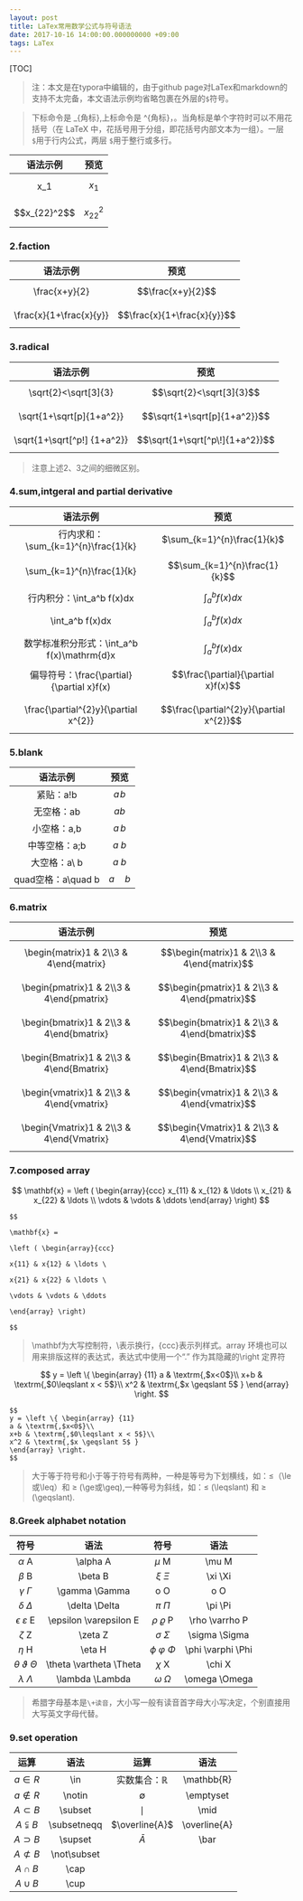 ```yaml
---
layout: post
title: LaTex常用数学公式与符号语法
date: 2017-10-16 14:00:00.000000000 +09:00
tags: LaTex
---
```


[TOC]

> 注：本文是在typora中编辑的，由于github page对LaTex和markdown的支持不太完备，本文语法示例均省略包裹在外层的`$`符号。

> 下标命令是 _{角标},上标命令是 ^{角标}，。当角标是单个字符时可以不用花括号（在 LaTeX 中，花括号用于分组，即花括号内部文本为一组）。一层`$`用于行内公式，两层 `$`用于整行或多行。

|       语法示例       |      预览      |
| :--------------: | :----------: |
|       x_1        |   $$x_1$$    |
| \$\$x_{22}^2\$\$ | $$x_{22}^2$$ |

### 2.faction

|          语法示例           |             预览              |
| :---------------------: | :-------------------------: |
|      \frac{x+y}{2}      |      $$\frac{x+y}{2}$$      |
| \frac{x}{1+\frac{x}{y}} | $$\frac{x}{1+\frac{x}{y}}$$ |

### 3.radical

|             语法示例              |               预览                |
| :---------------------------: | :-----------------------------: |
|     \sqrt{2}<\sqrt[3]{3}      |    $$\sqrt{2}<\sqrt[3]{3}$$     |
|   \sqrt{1+\sqrt[p]{1+a^2}}    |  $$\sqrt{1+\sqrt[p]{1+a^2}}$$   |
| \sqrt{1+\sqrt\[^p\!] {1+a^2}} | $$\sqrt{1+\sqrt[^p\!]{1+a^2}}$$ |

> 注意上述2、3之间的细微区别。

### 4.sum,intgeral and partial derivative

|                 语法示例                 |                    预览                    |
| :----------------------------------: | :--------------------------------------: |
|    行内求和：\sum_{k=1}^{n}\frac{1}{k}    |       $\sum_{k=1}^{n}\frac{1}{k}$        |
|      \sum_{k=1}^{n}\frac{1}{k}       |      $$\sum_{k=1}^{n}\frac{1}{k}$$       |
|         行内积分：\int_a^b f(x)dx         |            $\int_a^b f(x)dx$             |
|           \int_a^b f(x)dx            |           $$\int_a^b f(x)dx$$            |
|  数学标准积分形式：\int_a^b f(x)\mathrm{d}x   |       $$\int_a^b f(x)\mathrm{d}x$$       |
| 偏导符号：\frac{\partial}{\partial x}f(x) |   $$\frac{\partial}{\partial x}f(x)$$    |
| \frac{\partial^{2}y}{\partial x^{2}} | $$\frac{\partial^{2}y}{\partial x^{2}}$$ |

### 5.blank

|      语法示例       |     预览     |
| :-------------: | :--------: |
|     紧贴：a\!b     |   $a\!b$   |
|     无空格：ab      |    $ab$    |
|    小空格：a\,b     |   $a\,b$   |
|    中等空格：a\;b    |   $a\;b$   |
|    大空格：a\ b     |   $a\ b$   |
| quad空格：a\quad b | $a\quad b$ |

### 6.matrix

|                   语法示例                   |                    预览                    |
| :--------------------------------------: | :--------------------------------------: |
| \begin{matrix}1 & 2\\\3 & 4\end{matrix}  | $$\begin{matrix}1 & 2\\3 & 4\end{matrix}$$ |
| \begin{pmatrix}1 & 2\\\3 & 4\end{pmatrix} | $$\begin{pmatrix}1 & 2\\3 & 4\end{pmatrix}$$ |
| \begin{bmatrix}1 & 2\\\3 & 4\end{bmatrix} | $$\begin{bmatrix}1 & 2\\3 & 4\end{bmatrix}$$ |
| \begin{Bmatrix}1 & 2\\\3 & 4\end{Bmatrix} | $$\begin{Bmatrix}1 & 2\\3 & 4\end{Bmatrix}$$ |
| \begin{vmatrix}1 & 2\\\3 & 4\end{vmatrix} | $$\begin{vmatrix}1 & 2\\3 & 4\end{vmatrix}$$ |
| \begin{Vmatrix}1 & 2\\\3 & 4\end{Vmatrix} | $$\begin{Vmatrix}1 & 2\\3 & 4\end{Vmatrix}$$ |

### 7.composed array

$$
\mathbf{x} =
\left ( \begin{array}{ccc}
x_{11} & x_{12} & \ldots \\
x_{21} & x_{22} & \ldots \\
\vdots & \vdots & \ddots
\end{array} \right)
$$

```
$$

\mathbf{x} =

\left ( \begin{array}{ccc}

x{11} & x{12} & \ldots \

x{21} & x{22} & \ldots \

\vdots & \vdots & \ddots

\end{array} \right)

$$
```

> \mathbf为大写控制符，\\表示换行，{ccc}表示列样式。array 环境也可以用来排版这样的表达式，表达式中使用一个“.” 作为其隐藏的\right 定界符

$$
y = \left \{ \begin{array} {11}
a & \textrm{,$x<0$}\\
x+b & \textrm{,$0\leqslant x < 5$}\\
x^2 & \textrm{,$x \geqslant 5$ }
\end{array} \right.
$$

```
$$
y = \left \{ \begin{array} {11}
a & \textrm{,$x<0$}\\
x+b & \textrm{,$0\leqslant x < 5$}\\
x^2 & \textrm{,$x \geqslant 5$ }
\end{array} \right.
$$
```

> 大于等于符号和小于等于符号有两种，一种是等号为下划横线，如：$\le$（\\le或\leq）和 $\geq$ (\\ge或\\geq),一种等号为斜线，如：$\leqslant$ (\\leqslant) 和 $\geqslant$ (\\geqslant).

### 8.Greek alphabet notation 

|              符号               |           语法            |           符号            |        语法         |
| :---------------------------: | :---------------------: | :---------------------: | :---------------: |
|          $\alpha$ A           |        \alpha A         |         $\mu$ M         |       \mu M       |
|           $\beta$ B           |         \beta B         |       $\xi$ $\Xi$       |      \xi \Xi      |
|       $\gamma$ $\Gamma$       |      \gamma \Gamma      |           o O           |        o O        |
|       $\delta$ $\Delta$       |      \delta \Delta      |       $\pi$ $\Pi$       |      \pi \Pi      |
|  $\epsilon$ $\varepsilon$ E   | \epsilon \varepsilon E  |   $\rho$ $\varrho$ P    |  \rho \varrho P   |
|           $\zeta$ Z           |         \zeta Z         |    $\sigma$ $\Sigma$    |   \sigma \Sigma   |
|           $\eta$ H            |         \eta H          | $\phi$ $\varphi$ $\Phi$ | \phi \varphi \Phi |
| $\theta$ $\vartheta$ $\Theta$ | \theta \vartheta \Theta |        $\chi$ X         |      \chi X       |
|      $\lambda$ $\Lambda$      |     \lambda \Lambda     |    $\omega$ $\Omega$    |   \omega \Omega   |

> 希腊字母基本是`\+读音`，大小写一般有读音首字母大小写决定，个别直接用大写英文字母代替。

### 9.set operation

|        运算         |     语法      |        运算         |      语法      |
| :---------------: | :---------: | :---------------: | :----------: |
|     $a \in R$     |     \in     | 实数集合：$\mathbb{R}$ |  \mathbb{R}  |
|   $a \notin R$    |   \notin    |    $\emptyset$    |  \emptyset   |
|   $A \subset B$   |   \subset   |      $\mid$       |     \mid     |
| $A \subsetneqq B$ | \subsetneqq |  $\overline{A}$   | \overline{A} |
|   $A \supset B$   |   \supset   |     $\bar{A}$     |     \bar     |
| $A \not\subset B$ | \not\subset |                   |              |
|    $A \cap B$     |    \cap     |                   |              |
|    $A \cup B$     |    \cup     |                   |              |

